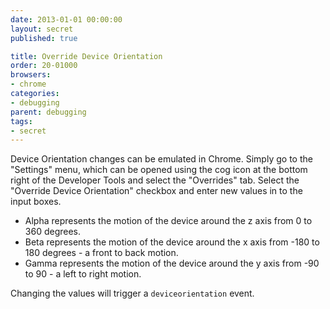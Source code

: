 ```yaml
---
date: 2013-01-01 00:00:00
layout: secret
published: true

title: Override Device Orientation
order: 20-01000
browsers:
- chrome
categories:
- debugging
parent: debugging
tags:
- secret
---
```


<p class="chrome">Device Orientation changes can be emulated in Chrome. Simply go to the "Settings" menu, which can be opened using the cog icon at the bottom right of the Developer Tools and select the "Overrides" tab. Select the "Override Device Orientation" checkbox and enter new values in to the input boxes.</p>

<ul>
    <li>Alpha represents the motion of the device around the z axis from 0 to 360 degrees.</li>
    <li>Beta represents the motion of the device around the x axis from -180 to 180 degrees - a front to back motion.</li>
    <li>Gamma represents the motion of the device around the y axis from -90 to 90 - a left to right motion.</li>
</ul>

<p>Changing the values will trigger a <code>deviceorientation</code> event.</p>